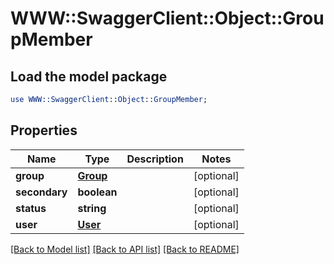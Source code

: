 # WWW::SwaggerClient::Object::GroupMember

## Load the model package
```perl
use WWW::SwaggerClient::Object::GroupMember;
```

## Properties
Name | Type | Description | Notes
------------ | ------------- | ------------- | -------------
**group** | [**Group**](Group.md) |  | [optional] 
**secondary** | **boolean** |  | [optional] 
**status** | **string** |  | [optional] 
**user** | [**User**](User.md) |  | [optional] 

[[Back to Model list]](../README.md#documentation-for-models) [[Back to API list]](../README.md#documentation-for-api-endpoints) [[Back to README]](../README.md)


